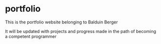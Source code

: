 # portfolio
This is the portfolio website belonging to Balduin Berger

It will be updated with projects and progress made in the path of becoming a competent programmer